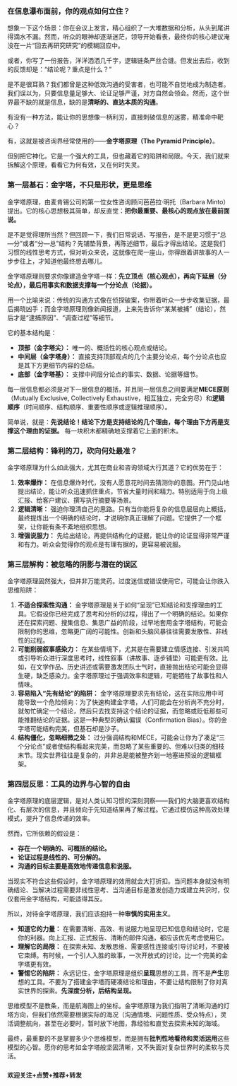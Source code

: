 ### **在信息瀑布面前，你的观点如何立住？**

想象一下这个场景：你在会议上发言，精心组织了一大堆数据和分析，从头到尾讲得滴水不漏。然而，听众的眼神却逐渐迷茫，领导开始看表，最终你的核心建议淹没在一片“回去再研究研究”的模糊回应中。

或者，你写了一份报告，洋洋洒洒几千字，逻辑链条严丝合缝。但发出去后，收到的反馈却是：“结论呢？重点是什么？”

是不是很耳熟？我们都曾是这种低效沟通的受害者，也可能不自觉地成为制造者。我们误以为，只要信息量足够大、论证足够严谨，对方自然会领会。然而，这个世界最不缺的就是信息，缺的是**清晰的、直达本质的沟通**。

有没有一种方法，能让你的思想像一柄利刃，直接刺破信息的迷雾，精准命中靶心？

有，这就是被咨询界经常使用的——**金字塔原理（The Pyramid Principle）**。

但别把它神化。它是一个强大的工具，但也藏着它的陷阱和局限。今天，我们就来拆解这个原理，看看它为何有效，又在何时失灵。

### **第一层基石：金字塔，不只是形状，更是思维**

金字塔原理，由麦肯锡公司的第一位女性咨询顾问芭芭拉·明托（Barbara Minto）提出。它的核心思想极其简单，却反直觉：**把你最重要、最核心的观点放在最前面说。**

是不是觉得理所当然？但回顾一下，我们日常说话、写报告，是不是更习惯于“总—分”或者“分—总”结构？先铺垫背景，再陈述细节，最后才得出结论。这是我们习惯的线性思考方式，但对听众来说，这就像在爬一座山，你得跟着讲故事的人一步步往上，才知道他最终想去哪儿。

金字塔原理则要求你像建造金字塔一样：**先立顶点（核心观点），再向下延展（分论点），最后用事实和数据支撑每一个分论点（论据）。**

用一个比喻来说：传统的沟通方式像在侦探破案，你带着听众一步步收集证据，最后揭晓凶手；而金字塔原理则像新闻报道，上来先告诉你“某某被捕”（结论），然后才是“逮捕原因”、“调查过程”等细节。

它的基本结构是：

* **顶部（金字塔尖）：** 唯一的、概括性的核心观点或结论。
* **中间层（金字塔身）：** 直接支持顶部观点的几个主要分论点，每个分论点也应是其下方更细节内容的总结。
* **底部（金字塔基）：** 支撑中间层分论点的事实、数据、论据等细节。

每一层信息都必须是对下一层信息的概括，并且同一层信息之间要满足**MECE原则**（Mutually Exclusive, Collectively Exhaustive，相互独立，完全穷尽）和**逻辑顺序**（时间顺序、结构顺序、重要性顺序或逻辑推理顺序）。

简单说，就是：**先说结论！结论下方是支持结论的几个理由，每个理由下方再是支撑这个理由的证据。** 每一块积木都精确地支撑着它上面的积木。

### **第二层结构：锋利的刀，砍向何处最准？**

金字塔原理为什么如此强大，尤其在商业和咨询领域大行其道？它的优势在于：

1.  **效率爆炸：** 在信息爆炸时代，没有人愿意花时间去猜测你的意图。开门见山地提出结论，能让听众迅速抓住重点，节省大量时间和精力。特别适用于向上级汇报、给客户建议、撰写执行摘要等场景。
2.  **逻辑清晰：** 强迫你理清自己的思路。只有当你能将复杂的信息层层向上概括，最终提炼出一个明确的结论时，才说明你真正理解了问题。它提供了一个框架，让你能有条不紊地组织思想。
3.  **增强说服力：** 先给出结论，再提供结构化的证据，能让你的论证显得非常严谨和有力。听众会觉得你的观点是有理有据的，更容易被说服。

### **第三层解构：被忽略的阴影与潜在的误区**

金字塔原理固然强大，但并非万能灵药。过度迷信或错误使用它，可能会让你跌入思维陷阱：

1.  **不适合探索性沟通：** 金字塔原理是关于如何“呈现”已知结论和支撑理由的工具。它假设你已经完成了思考和分析的过程，得出了一个明确的结论。如果你还在探索问题、搜集信息、集思广益的阶段，过早地套用金字塔结构，可能会限制你的思维，忽略更广阔的可能性。创新和头脑风暴往往需要发散性、非线性的过程。
2.  **可能削弱叙事感染力：** 在某些情境下，尤其是在需要建立情感连接、引发共鸣或引导听众进行深度思考时，线性叙事（讲故事、逐步铺垫）可能更有效。比如，在文学作品、历史讲述或需要激发团队士气时，直接抛出结论可能会显得生硬，缺乏感染力。金字塔原理过于强调效率和逻辑，可能牺牲了故事性和人情味。
3.  **容易陷入“先有结论”的陷阱：** 金字塔原理要求先有结论，这在实际应用中可能导致一个危险倾向：为了快速构建金字塔，人们可能会在分析尚不充分时，就匆忙确定一个结论，然后只去找支持这个结论的证据，而忽略或贬低那些可能推翻结论的证据。这是一种典型的确认偏误（Confirmation Bias）。你的金字塔可能结构完美，但基石却是沙子。
4.  **结构僵化，忽略细微之处：** 过分强调结构和MECE，可能会让你为了凑足“三个分论点”或者使结构看起来完美，而忽略了某些重要的、但难以归类的细枝末节。现实世界往往是复杂的，并非总是能被整齐划一地塞进预设的逻辑框架。

### **第四层反思：工具的边界与心智的自由**

金字塔原理的底层逻辑，是对人类认知习惯的深刻洞察——我们的大脑更喜欢结构化、有层次的信息，并且倾向于先知道结果再了解过程。它通过模仿这种高效处理模式，提升了信息传递的效率。

然而，它所依赖的假设是：

* **存在一个明确的、可概括的结论。**
* **论证过程是线性的、可分解的。**
* **沟通的目标主要是高效地传递信息和说服。**

当现实不符合这些假设时，金字塔原理的效用就会大打折扣。当问题本身就没有明确结论、当解决过程需要非线性思考、当沟通目标是激发创造力或建立共识时，仅仅套用金字塔结构，可能适得其反。

所以，对待金字塔原理，我们应该抱持一种**审慎的实用主义**。

* **知道它的力量：** 在需要清晰、高效、有说服力地呈现已知信息和结论时，它是你的利器。向上汇报、正式报告、清晰的邮件沟通，都应该优先考虑使用它。
* **理解它的局限：** 在探索未知、发散思维、需要感性连接或引导讨论时，不要被它束缚。有时候，一个引人入胜的故事，一次开放式的讨论，比一个完美的金字塔更有效。
* **警惕它的陷阱：** 永远记住，金字塔原理是组织**呈现**思想的工具，而不是**产生**思想的工具。不要为了搭建金字塔而硬凑结论和理由，不要让结构限制了你对真实世界的探索。**先深度分析，后结构呈现。**

思维模型不是教条，而是航海图上的坐标。金字塔原理为我们指明了清晰沟通的灯塔方向，但我们依然需要根据实际的海况（沟通情境、问题性质、受众特点），灵活调整航向，甚至在必要时，暂时放下地图，靠经验和直觉去探索未知的海域。

最终，最重要的不是掌握多少个思维模型，而是拥有**批判性地看待和灵活运用**这些模型的心智。愿你的思考如金字塔般坚固清晰，又不失面对复杂世界时的柔软与灵活。

###

**欢迎关注+点赞+推荐+转发**
